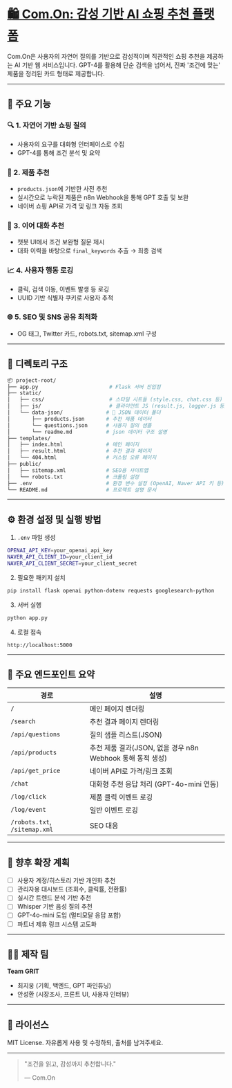 # [🛍️ Com.On: 감성 기반 AI 쇼핑 추천 플랫폼](https://com-on.onrender.com/)

Com.On은 사용자의 자연어 질의를 기반으로 감성적이며 직관적인 쇼핑 추천을 제공하는 AI 기반 웹 서비스입니다. GPT-4를 활용해 단순 검색을 넘어서, 진짜 '조건에 맞는' 제품을 정리된 카드 형태로 제공합니다.

---

## 📌 주요 기능

### 🔍 1. 자연어 기반 쇼핑 질의
- 사용자의 요구를 대화형 인터페이스로 수집
- GPT-4를 통해 조건 분석 및 요약

### 🎯 2. 제품 추천
- `products.json`에 기반한 사전 추천
- 실시간으로 누락된 제품은 n8n Webhook을 통해 GPT 호출 및 보완
- 네이버 쇼핑 API로 가격 및 링크 자동 조회

### 🧠 3. 이어 대화 추천
- 챗봇 UI에서 조건 보완형 질문 제시
- 대화 이력을 바탕으로 `final_keywords` 추출 → 최종 검색

### 📈 4. 사용자 행동 로깅
- 클릭, 검색 이동, 이벤트 발생 등 로깅
- UUID 기반 식별자 쿠키로 사용자 추적

### 🌐 5. SEO 및 SNS 공유 최적화
- OG 태그, Twitter 카드, robots.txt, sitemap.xml 구성

---

## 📁 디렉토리 구조

```bash
📦 project-root/
├── app.py                       # Flask 서버 진입점
├── static/
│   ├── css/                     # 스타일 시트들 (style.css, chat.css 등)
│   ├── js/                      # 클라이언트 JS (result.js, logger.js 등)
│   └── data-json/              # 📁 JSON 데이터 폴더
│       ├── products.json       # 추천 제품 데이터
│       └── questions.json      # 사용자 질의 샘플
│       └── readme.md           # json 데이터 구조 설명
├── templates/
│   ├── index.html              # 메인 페이지
│   ├── result.html             # 추천 결과 페이지
│   └── 404.html                # 커스텀 오류 페이지
├── public/
│   ├── sitemap.xml             # SEO용 사이트맵
│   └── robots.txt              # 크롤링 설정
├── .env                        # 환경 변수 설정 (OpenAI, Naver API 키 등)
└── README.md                   # 프로젝트 설명 문서
```

---

## ⚙️ 환경 설정 및 실행 방법

1. `.env` 파일 생성
```bash
OPENAI_API_KEY=your_openai_api_key
NAVER_API_CLIENT_ID=your_client_id
NAVER_API_CLIENT_SECRET=your_client_secret
```

2. 필요한 패키지 설치
```bash
pip install flask openai python-dotenv requests googlesearch-python
```

3. 서버 실행
```bash
python app.py
```

4. 로컬 접속
```
http://localhost:5000
```

---

## 💬 주요 엔드포인트 요약

| 경로 | 설명 |
|------|------|
| `/` | 메인 페이지 렌더링 |
| `/search` | 추천 결과 페이지 렌더링 |
| `/api/questions` | 질의 샘플 리스트(JSON) |
| `/api/products` | 추천 제품 결과(JSON, 없을 경우 n8n Webhook 통해 동적 생성) |
| `/api/get_price` | 네이버 API로 가격/링크 조회 |
| `/chat` | 대화형 추천 응답 처리 (GPT-4o-mini 연동) |
| `/log/click` | 제품 클릭 이벤트 로깅 |
| `/log/event` | 일반 이벤트 로깅 |
| `/robots.txt`, `/sitemap.xml` | SEO 대응 |

---

## 🧪 향후 확장 계획

- [ ] 사용자 계정/히스토리 기반 개인화 추천
- [ ] 관리자용 대시보드 (조회수, 클릭률, 전환률)
- [ ] 실시간 트렌드 분석 기반 추천
- [ ] Whisper 기반 음성 질의 추천
- [ ] GPT-4o-mini 도입 (멀티모달 응답 포함)
- [ ] 파트너 제휴 링크 시스템 고도화

---

## 👨‍💻 제작 팀

**Team GRIT**
- 최지웅 (기획, 백엔드, GPT 파인튜닝)
- 안성환 (시장조사, 프론트 UI, 사용자 인터뷰)

---

## 📄 라이선스

MIT License. 자유롭게 사용 및 수정하되, 출처를 남겨주세요.

---

> "조건을 읽고, 감성까지 추천합니다."
> 
> — Com.On
